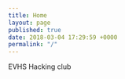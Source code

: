 ```yaml
---
title: Home
layout: page
published: true
date: 2018-03-04 17:29:59 +0000
permalink: "/"
---
```

EVHS Hacking club
